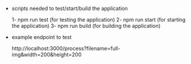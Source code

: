 * scripts needed to test/start/build the application

    1- npm run test (for testing the application)
    2- npm run start (for starting the application)
    3- npm run build (for building the application)

* example endpoint to test

    http://localhost:3000/process?filename=full-img&width=200&height=200
